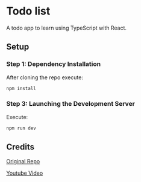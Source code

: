 # Todo list

A todo app to learn using TypeScript with React.

## Setup

### Step 1: Dependency Installation

After cloning the repo execute:

```sh
npm install
```

### Step 3: Launching the Development Server

Execute:

```sh
npm run dev
```

## Credits

[Original Repo](https://github.com/piyush-eon/react-typescript-taskify/tree/master)

[Youtube Video](https://www.youtube.com/watch?v=FJDVKeh7RJI&ab_channel=freeCodeCamp.org)
